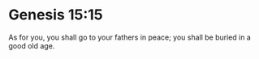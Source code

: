 # Genesis 15:15

As for you, you shall go to your fathers in peace; you shall be buried in a good old age.
